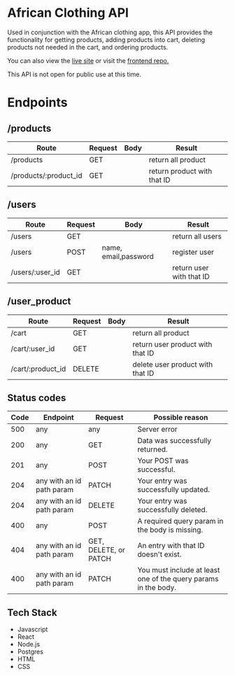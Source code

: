 # African Clothing API

Used in conjunction with the African clothing app, this API provides the functionality for getting products, adding products into cart, deleting products not needed in the cart, and ordering products.

You can also view the [live site](https://african-clothing.mayenthedeveloper.vercel.app/) or visit the [frontend repo.](https://github.com/Mayenthedeveloper/African-Clothing-app)

This API is not open for public use at this time. 

# Endpoints

##  /products
| Route                     | Request        |Body             |Result                      |
|   ----------              |  ----------    |--------------   | --------                   |
| /products                 | GET            |                 |return all product          |
| /products/:product_id     | GET            |                 |return product with that ID |


##  /users
| Route               | Request        |Body                      |Result                      |
|   ----------        |  ----------    |--------------            | --------                   |
| /users              | GET            |                          |return all users            |
| /users              | POST           |name, email,password      |register  user              |
| /users/:user_id     | GET            |                          |return user with that ID    |


##  /user_product
| Route                         | Request        |Body             |Result                            |
|   ----------                  |  ----------    |--------------   | --------                         |
| /cart                         | GET            |                 |return all product                |
| /cart/:user_id                | GET            |                 |return user product with that ID  |
| /cart/:product_id             | DELETE         |                 |delete user product with that ID  |


## Status codes
| Code              | Endpoint                        |Request                    |Possible reason                                                  |
|   ----------      |  ----------                     |--------------             | --------                                                        |
| 500               | any                             |   any                     |Server error                                                     |
| 200               | any                             |   GET                     |Data was successfully returned.                                  |
| 201               | any                             |   POST                    |Your POST was successful.                                        |
| 204               | any with an id path param       |   PATCH                   |Your entry was successfully updated.                             |
| 204               | any with an id path param       |   DELETE                  |Your entry was successfully deleted.                             |
| 400               | any                             |   POST                    |A required query param in the body is missing.                   | 
| 404               | any with an id path param       |   GET, DELETE, or PATCH   |An entry with that ID doesn't exist.                             |
| 400               | any with an id path param       |   PATCH                   |You must include at least one of the query params in the body.   |



## Tech Stack

* Javascript
* React
* Node.js
* Postgres
* HTML
* CSS




